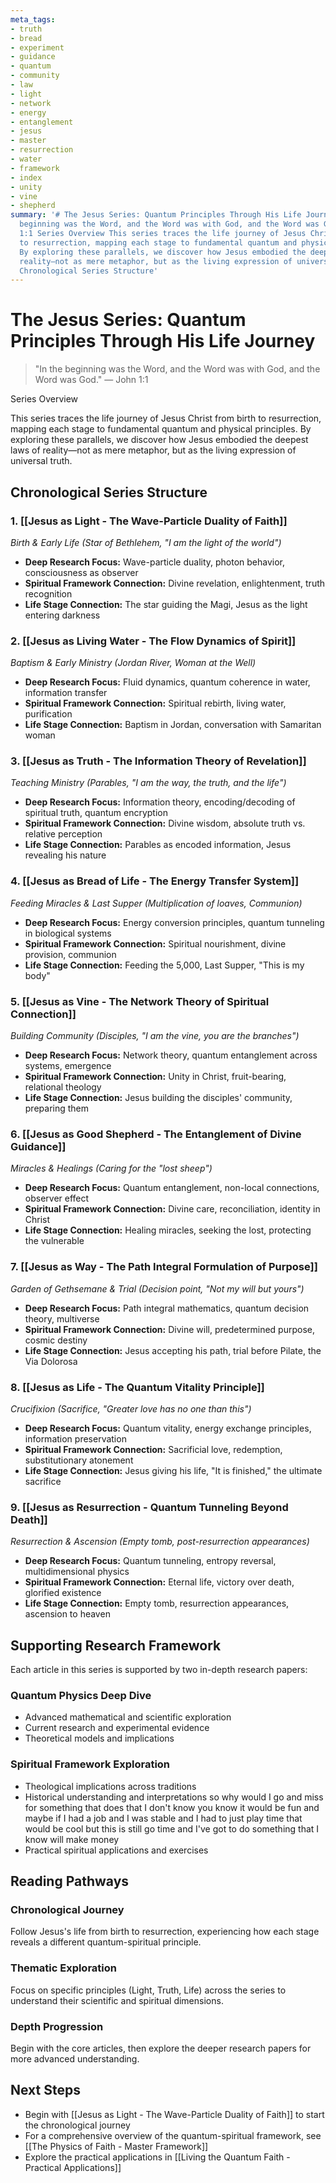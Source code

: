 ```yaml
---
meta_tags:
- truth
- bread
- experiment
- guidance
- quantum
- community
- law
- light
- network
- energy
- entanglement
- jesus
- master
- resurrection
- water
- framework
- index
- unity
- vine
- shepherd
summary: '# The Jesus Series: Quantum Principles Through His Life Journey > "In the
  beginning was the Word, and the Word was with God, and the Word was God." — John
  1:1 Series Overview This series traces the life journey of Jesus Christ from birth
  to resurrection, mapping each stage to fundamental quantum and physical principles.
  By exploring these parallels, we discover how Jesus embodied the deepest laws of
  reality—not as mere metaphor, but as the living expression of universal truth. ##
  Chronological Series Structure'
---
```


# The Jesus Series: Quantum Principles Through His Life Journey

> "In the beginning was the Word, and the Word was with God, and the Word was God." — John 1:1



Series Overview

This series traces the life journey of Jesus Christ from birth to resurrection, mapping each stage to fundamental quantum and physical principles. By exploring these parallels, we discover how Jesus embodied the deepest laws of reality—not as mere metaphor, but as the living expression of universal truth.

## Chronological Series Structure

### 1. **[[Jesus as Light - The Wave-Particle Duality of Faith]]**
*Birth & Early Life (Star of Bethlehem, "I am the light of the world")*
- **Deep Research Focus:** Wave-particle duality, photon behavior, consciousness as observer
- **Spiritual Framework Connection:** Divine revelation, enlightenment, truth recognition
- **Life Stage Connection:** The star guiding the Magi, Jesus as the light entering darkness

### 2. **[[Jesus as Living Water - The Flow Dynamics of Spirit]]**
*Baptism & Early Ministry (Jordan River, Woman at the Well)*
- **Deep Research Focus:** Fluid dynamics, quantum coherence in water, information transfer
- **Spiritual Framework Connection:** Spiritual rebirth, living water, purification
- **Life Stage Connection:** Baptism in Jordan, conversation with Samaritan woman

### 3. **[[Jesus as Truth - The Information Theory of Revelation]]**
*Teaching Ministry (Parables, "I am the way, the truth, and the life")*
- **Deep Research Focus:** Information theory, encoding/decoding of spiritual truth, quantum encryption
- **Spiritual Framework Connection:** Divine wisdom, absolute truth vs. relative perception
- **Life Stage Connection:** Parables as encoded information, Jesus revealing his nature

### 4. **[[Jesus as Bread of Life - The Energy Transfer System]]**
*Feeding Miracles & Last Supper (Multiplication of loaves, Communion)*
- **Deep Research Focus:** Energy conversion principles, quantum tunneling in biological systems
- **Spiritual Framework Connection:** Spiritual nourishment, divine provision, communion
- **Life Stage Connection:** Feeding the 5,000, Last Supper, "This is my body"

### 5. **[[Jesus as Vine - The Network Theory of Spiritual Connection]]**
*Building Community (Disciples, "I am the vine, you are the branches")*
- **Deep Research Focus:** Network theory, quantum entanglement across systems, emergence
- **Spiritual Framework Connection:** Unity in Christ, fruit-bearing, relational theology
- **Life Stage Connection:** Jesus building the disciples' community, preparing them

### 6. **[[Jesus as Good Shepherd - The Entanglement of Divine Guidance]]**
*Miracles & Healings (Caring for the "lost sheep")*
- **Deep Research Focus:** Quantum entanglement, non-local connections, observer effect
- **Spiritual Framework Connection:** Divine care, reconciliation, identity in Christ
- **Life Stage Connection:** Healing miracles, seeking the lost, protecting the vulnerable

### 7. **[[Jesus as Way - The Path Integral Formulation of Purpose]]**
*Garden of Gethsemane & Trial (Decision point, "Not my will but yours")*
- **Deep Research Focus:** Path integral mathematics, quantum decision theory, multiverse
- **Spiritual Framework Connection:** Divine will, predetermined purpose, cosmic destiny
- **Life Stage Connection:** Jesus accepting his path, trial before Pilate, the Via Dolorosa

### 8. **[[Jesus as Life - The Quantum Vitality Principle]]**
*Crucifixion (Sacrifice, "Greater love has no one than this")*
- **Deep Research Focus:** Quantum vitality, energy exchange principles, information preservation
- **Spiritual Framework Connection:** Sacrificial love, redemption, substitutionary atonement
- **Life Stage Connection:** Jesus giving his life, "It is finished," the ultimate sacrifice

### 9. **[[Jesus as Resurrection - Quantum Tunneling Beyond Death]]**
*Resurrection & Ascension (Empty tomb, post-resurrection appearances)*
- **Deep Research Focus:** Quantum tunneling, entropy reversal, multidimensional physics
- **Spiritual Framework Connection:** Eternal life, victory over death, glorified existence
- **Life Stage Connection:** Empty tomb, resurrection appearances, ascension to heaven

## Supporting Research Framework

Each article in this series is supported by two in-depth research papers:

### Quantum Physics Deep Dive
- Advanced mathematical and scientific exploration
- Current research and experimental evidence
- Theoretical models and implications

### Spiritual Framework Exploration
- Theological implications across traditions
- Historical understanding and interpretations so why would I go and miss for something that does that I don't know you know it would be fun and maybe if I had a job and I was stable and I had to just play time that would be cool but this is still go time and I've got to do something that I know will make money
- Practical spiritual applications and exercises

## Reading Pathways

### Chronological Journey
Follow Jesus's life from birth to resurrection, experiencing how each stage reveals a different quantum-spiritual principle.

### Thematic Exploration
Focus on specific principles (Light, Truth, Life) across the series to understand their scientific and spiritual dimensions.

### Depth Progression
Begin with the core articles, then explore the deeper research papers for more advanced understanding.

## Next Steps

- Begin with [[Jesus as Light - The Wave-Particle Duality of Faith]] to start the chronological journey
- For a comprehensive overview of the quantum-spiritual framework, see [[The Physics of Faith - Master Framework]]
- Explore the practical applications in [[Living the Quantum Faith - Practical Applications]]
